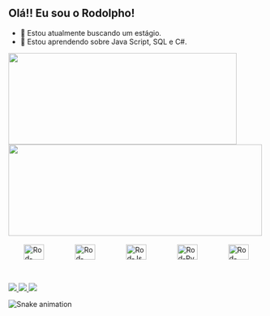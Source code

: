 ## Olá!! Eu sou o Rodolpho!

- 🔭 Estou atualmente buscando um estágio.
- 🌱 Estou aprendendo sobre Java Script, SQL e C#.

<div display="inline-block">
  <img height="180em" width="450em" src="https://github-readme-stats.vercel.app/api?username=RHoraDev&show_icons=true&theme=tokyonight"/>
  <img height="180em" width="500em" src="https://github-readme-stats.vercel.app/api/top-langs/?username=RHoraDev&layout=compact&theme=tokyonight"/>
</div>

<br>

<div style="display: flex; justify-content: space-around; ">
  <img alt="Rod-HTML"  height="30" width="40" src="https://cdn.jsdelivr.net/gh/devicons/devicon/icons/html5/html5-original.svg" />
  <img alt="Rod-CSS"  height="30" width="40" src="https://cdn.jsdelivr.net/gh/devicons/devicon/icons/css3/css3-original.svg" />
  <img alt="Rod-Js"  height="30" width="40" src="https://cdn.jsdelivr.net/gh/devicons/devicon/icons/javascript/javascript-original.svg" />
  <img alt="Rod-Py"  height="30" width="40"  src="https://cdn.jsdelivr.net/gh/devicons/devicon/icons/python/python-original.svg" />
  <img alt="Rod-Csharp"  height="30" width="40" src="https://cdn.jsdelivr.net/gh/devicons/devicon/icons/csharp/csharp-original.svg" />
</div>

##
 
<div style="display: inline-block"><br>
  <a align="center" href="https://www.linkedin.com/in/rodolpho-hora-374597237/" target="_blank"><img src="https://img.shields.io/badge/LinkedIn-0077B5?style=for-the-badge&logo=linkedin&logoColor=white" target="_blank">
  </a>
  <a align="center" href="https://mail.google.com/mail/u/0/?tab=rm&ogbl#inbox?compose=jrjtXDzgsJHtnbjMKNPNkgXZsfTPFmsWxRWtJHJqmcDgVBNRLgHQXtsLCmPdkSncnhQgKtMV" target="_blank"><img src="https://img.shields.io/badge/Gmail-D14836?style=for-the-badge&logo=gmail&logoColor=white" target="_blank">
  </a>
  <a align="center" href="https://codepen.io/RodHora_Dev" target="_blank"><img src="https://img.shields.io/badge/Codepen-000000?style=for-the-badge&logo=codepen&logoColor=white" target="_blank">
  </a>
</div>

![Snake animation](https://github.com/RHoraDev/RHoraDev.git)
